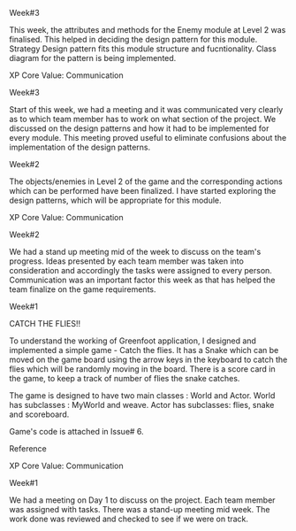Week#3

This week, the attributes and methods for the Enemy module at Level 2 was finalised. This helped in deciding the design pattern for this module. Strategy Design pattern fits this module structure and fucntionality. Class diagram for the pattern is being implemented.

XP Core Value: Communication

Week#3

Start of this week, we had a meeting and it was communicated very clearly as to which team member has to work on what section of the project. We discussed on the design patterns and how it had to be implemented for every module. This meeting proved useful to eliminate confusions about the implementation of the design patterns.



Week#2

The objects/enemies in Level 2 of the game and the corresponding actions which can be performed have been finalized. I have started exploring the design patterns, which will be appropriate for this module.

XP Core Value: Communication

Week#2

We had a stand up meeting mid of the week to discuss on the team's progress. Ideas presented by each team member was taken into consideration and accordingly the tasks were assigned to every person. Communication was an important factor this week as that has helped the team finalize on the game requirements.

Week#1

CATCH THE FLIES!!

To understand the working of Greenfoot application, I designed and implemented a simple game - Catch the flies. It has a Snake which can be moved on the game board using the arrow keys in the keyboard to catch the flies which will be randomly moving in the board. There is a score card in the game, to keep a track of number of flies the snake catches.

The game is designed to have two main classes : World and Actor. World has subclasses : MyWorld and weave. Actor has subclasses: flies, snake and scoreboard.

Game's code is attached in Issue# 6.

Reference

XP Core Value: Communication

Week#1

We had a meeting on Day 1 to discuss on the project. Each team member was assigned with tasks. There was a stand-up meeting mid week. The work done was reviewed and checked to see if we were on track.
